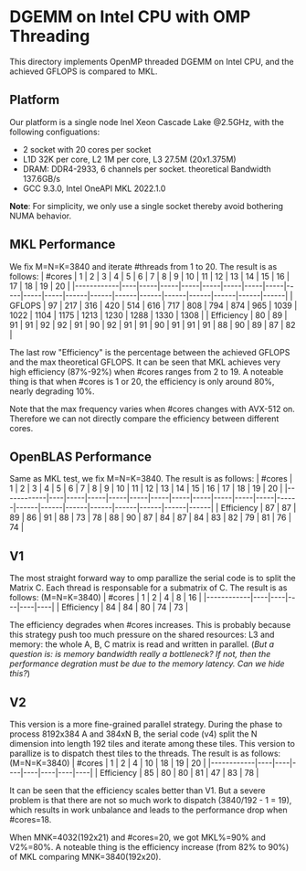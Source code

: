 # DGEMM on Intel CPU with OMP Threading
This directory implements OpenMP threaded DGEMM on Intel CPU, and the achieved GFLOPS is compared to MKL.

## Platform
Our platform is a single node Inel Xeon Cascade Lake @2.5GHz, with the following configuations:
* 2 socket with 20 cores per socket
* L1D 32K per core, L2 1M per core, L3 27.5M (20x1.375M)
* DRAM: DDR4-2933, 6 channels per socket. theoretical Bandwidth 137.6GB/s
* GCC 9.3.0, Intel OneAPI MKL 2022.1.0

**Note**: For simplicity, we only use a single socket thereby avoid bothering NUMA behavior.

## MKL Performance
We fix M=N=K=3840 and iterate #threads from 1 to 20. The result is as follows:
| #cores     | 1  | 2   | 3   | 4   | 5   | 6   | 7   | 8   | 9   | 10  | 11  | 12   | 13   | 14   | 15   | 16   | 17   | 18   | 19   | 20   |
|------------|----|-----|-----|-----|-----|-----|-----|-----|-----|-----|-----|------|------|------|------|------|------|------|------|------|
| GFLOPS     | 97 | 217 | 316 | 420 | 514 | 616 | 717 | 808 | 794 | 874 | 965 | 1039 | 1022 | 1104 | 1175 | 1213 | 1230 | 1288 | 1330 | 1308 |
| Efficiency | 80 | 89  | 91  | 91  | 92  | 92  | 91  | 90  | 92  | 91  | 91  | 90   | 91   | 91   | 91   | 88   | 90   | 89   | 87   | 82   |

The last row "Efficiency" is the percentage between the achieved GFLOPS and the max theoretical GFLOPS. It can be seen that MKL achieves very high efficiency (87%-92%) when #cores ranges from 2 to 19. A noteable thing is that when #cores is 1 or 20, the efficiency is only around 80%, nearly degrading 10%.

Note that the max frequency varies when #cores changes with AVX-512 on. Therefore we can not directly compare the efficiency between different cores.

## OpenBLAS Performance
Same as MKL test, we fix M=N=K=3840. The result is as follows:
| #cores     | 1  | 2   | 3   | 4   | 5   | 6   | 7   | 8   | 9   | 10  | 11  | 12   | 13   | 14   | 15   | 16   | 17   | 18   | 19   | 20   |
|------------|----|-----|-----|-----|-----|-----|-----|-----|-----|-----|-----|------|------|------|------|------|------|------|------|------|
| Efficiency | 87 | 87  | 89  | 86  | 91  | 88  | 73  | 78  | 88  | 90  | 87  | 84   | 87   | 84   | 83   | 82   | 79   | 81   | 76   | 74   |

## V1
The most straight forward way to omp parallize the serial code is to split the Matrix C. Each thread is responsable for a submatrix of C. The result is as follows: (M=N=K=3840)
| #cores     | 1  | 2  | 4  | 8  | 16 |
|------------|----|----|----|----|----|
| Efficiency | 84 | 84 | 80 | 74 | 73 |

The efficiency degrades when #cores increases. This is probably because this strategy push too much pressure on the shared resources: L3 and memory: the whole A, B, C matrix is read and written in parallel. (*But a question is: is memory bandwidth really a bottleneck? If not, then the performance degration must be due to the memory latency. Can we hide this?*)

## V2
This version is a more fine-grained parallel strategy. During the phase to process 8192x384 A and 384xN B, the serial code (v4) split the N dimension into length 192 tiles and iterate among these tiles. This version to parallize is to dispatch thest tiles to the threads. The result is as follows: (M=N=K=3840)
| #cores     | 1  | 2  | 4  | 10 | 18 | 19 | 20 |
|------------|----|----|----|----|----|----|----|
| Efficiency | 85 | 80 | 80 | 81 | 47 | 83 | 78 |

It can be seen that the efficiency scales better than V1. But a severe problem is that there are not so much work to dispatch (3840/192 - 1 = 19), which results in work unbalance and leads to the performance drop when #cores=18.

When MNK=4032(192x21) and #cores=20, we got MKL%=90% and V2%=80%. A noteable thing is the efficiency increase (from 82% to 90%) of MKL comparing MNK=3840(192x20).